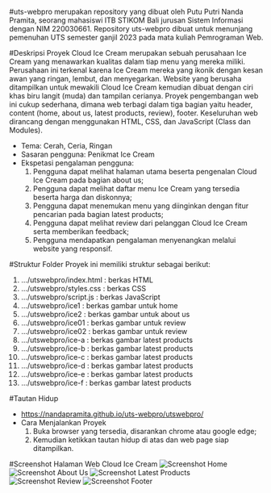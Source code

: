 #uts-webpro
merupakan repository yang dibuat oleh Putu Putri Nanda Pramita, seorang mahasiswi ITB STIKOM Bali jurusan Sistem Informasi dengan NIM 220030661. Repository uts-webpro dibuat untuk menunjang pemenuhan UTS semester ganjil 2023 pada mata kuliah Pemrograman Web.

#Deskripsi Proyek
Cloud Ice Cream merupakan sebuah perusahaan Ice Cream yang menawarkan kualitas dalam tiap menu yang mereka miliki. Perusahaan ini terkenal karena Ice Cream mereka yang ikonik dengan kesan awan yang ringan, lembut, dan menyegarkan. Website yang berusaha ditampilkan untuk mewakili Cloud Ice Cream kemudian dibuat dengan ciri khas biru langit (muda) dan tampilan cerianya. Proyek pengembangan web ini cukup sederhana, dimana web terbagi dalam tiga bagian yaitu header, content (home, about us, latest products, review), footer. Keseluruhan web dirancang dengan menggunakan HTML, CSS, dan JavaScript (Class dan Modules). 
- Tema: Cerah, Ceria, Ringan
- Sasaran pengguna: Penikmat Ice Cream
- Ekspetasi pengalaman pengguna:
  1. Pengguna dapat melihat halaman utama beserta pengenalan Cloud Ice Cream pada bagian about us;
  2. Pengguna dapat melihat daftar menu Ice Cream yang tersedia beserta harga dan diskonnya;
  3. Pengguna dapat menemukan menu yang diinginkan dengan fitur pencarian pada bagian latest products;
  4. Pengguna dapat melihat review dari pelanggan Cloud Ice Cream serta memberikan feedback;
  5. Pengguna mendapatkan pengalaman menyenangkan melalui website yang responsif.

#Struktur Folder
Proyek ini memiliki struktur sebagai berikut:
  1. .../utswebpro/index.html  : berkas HTML
  2. .../utswebpro/styles.css  : berkas CSS
  3. .../utswebpro/script.js   : berkas JavaScript
  4. .../utswebpro/ice1        : berkas gambar untuk home
  5. .../utswebpro/ice2        : berkas gambar untuk about us
  6. .../utswebpro/ice01       : berkas gambar untuk review
  7. .../utswebpro/ice02       : berkas gambar untuk review
  8. .../utswebpro/ice-a       : berkas gambar latest products
  9. .../utswebpro/ice-b       : berkas gambar latest products
  10. .../utswebpro/ice-c      : berkas gambar latest products
  11. .../utswebpro/ice-d      : berkas gambar latest products
  12. .../utswebpro/ice-e      : berkas gambar latest products
  13. .../utswebpro/ice-f      : berkas gambar latest products

#Tautan Hidup
- https://nandapramita.github.io/uts-webpro/utswebpro/
- Cara Menjalankan Proyek
  1. Buka browser yang tersedia, disarankan chrome atau google edge;
  2. Kemudian ketikkan tautan hidup di atas dan web page siap ditampilkan.

#Screenshot Halaman Web Cloud Ice Cream
![Screenshot Home](https://github.com/nandapramita/uts-webpro/blob/main/Ssutswebpro/ss01.png)
![Screenshot About Us](https://github.com/nandapramita/uts-webpro/blob/main/Ssutswebpro/ss02.png)
![Screenshot Latest Products](https://github.com/nandapramita/uts-webpro/blob/main/Ssutswebpro/ss03.png)
![Screenshot Review](https://github.com/nandapramita/uts-webpro/blob/main/Ssutswebpro/ss04.png)
![Screenshot Footer](https://github.com/nandapramita/uts-webpro/blob/main/Ssutswebpro/ss05.png)
